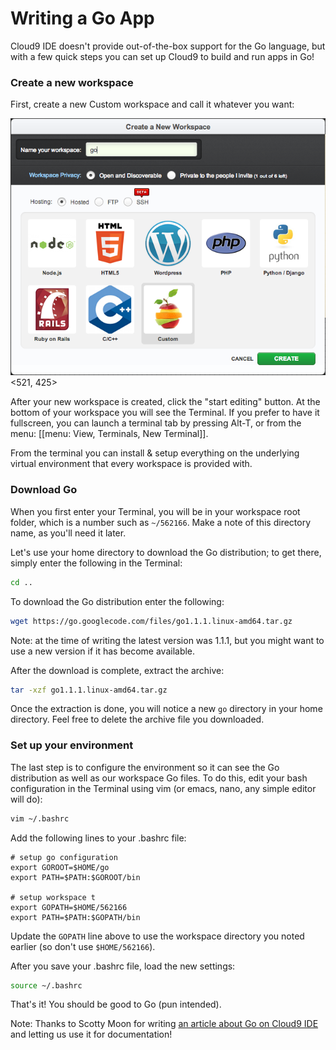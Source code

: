 # Writing a Go App
Cloud9 IDE doesn't provide out-of-the-box support for the Go language, but with 
a few quick steps you can set up Cloud9 to build and run apps in Go!

### Create a new workspace
First, create a new Custom workspace and call it whatever you want: 
  
![Create a Custom workspace for Go](./resources/images/createNewCustomWorkspace.png)<521, 425>

After your new workspace is created, click the "start editing" button. At the 
bottom of your workspace you will see the Terminal. If you prefer to have it
fullscreen, you can launch a terminal tab by pressing Alt-T, or from the menu: 
[[menu: View, Terminals, New Terminal]].

From the terminal you can install & setup everything on the underlying virtual 
environment that every workspace is provided with.

### Download Go
When you first enter your Terminal, you will be in your workspace root folder, 
which is a number such as `~/562166`. Make a note of this directory name, as 
you'll need it later.

Let's use your home directory to download the Go distribution; to get there, 
simply enter the following in the Terminal:

```bash
cd ..
```

To download the Go distribution enter the following:

```bash
wget https://go.googlecode.com/files/go1.1.1.linux-amd64.tar.gz
```

Note: at the time of writing the latest version was 1.1.1, but you might want to 
use a new version if it has become available. 

After the download is complete, extract the archive:

```bash
tar -xzf go1.1.1.linux-amd64.tar.gz
```

Once the extraction is done, you will notice a new `go` directory in your home 
directory. Feel free to delete the archive file you downloaded.

### Set up your environment

The last step is to configure the environment so it can see the Go distribution 
as well as our workspace Go files. To do this, edit your bash configuration 
in the Terminal using vim (or emacs, nano, any simple editor will do): 

```bash
vim ~/.bashrc
```

Add the following lines to your .bashrc file:

```
# setup go configuration 
export GOROOT=$HOME/go 
export PATH=$PATH:$GOROOT/bin 

# setup workspace t
export GOPATH=$HOME/562166 
export PATH=$PATH:$GOPATH/bin
```

Update the `GOPATH` line above to use the workspace directory you noted earlier 
(so don't use `$HOME/562166`).

After you save your .bashrc file, load the new settings:

```bash
source ~/.bashrc
```

That's it! You should be good to Go (pun intended). 

Note: Thanks to Scotty Moon for writing [an article about Go on Cloud9 IDE](http://scottymoon.com/post/55971239152/go-up-and-running-on-cloud-9)
and letting us use it for documentation!